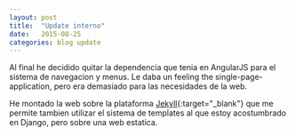 ```yaml
---
layout: post
title:  "Update interno"
date:   2015-08-25
categories: blog update
---
```


Al final he decidido quitar la dependencia que tenia en AngularJS para el sistema de navegacion y menus.
Le daba un feeling the single-page-application, pero era demasiado para las necesidades de la web.

He montado la web sobre la plataforma [Jekyll][jekyll]{:target="_blank"} que me permite tambien utilizar el sistema de templates al que estoy acostumbrado en Django, pero sobre una web estatica.

[jekyll]:      http://jekyllrb.com